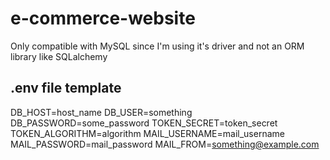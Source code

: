 # e-commerce-website
Only compatible with MySQL since I'm using it's driver and not an ORM library like SQLalchemy

## .env file template
DB_HOST=host_name
DB_USER=something
DB_PASSWORD=some_password
TOKEN_SECRET=token_secret
TOKEN_ALGORITHM=algorithm
MAIL_USERNAME=mail_username
MAIL_PASSWORD=mail_password
MAIL_FROM=something@example.com

